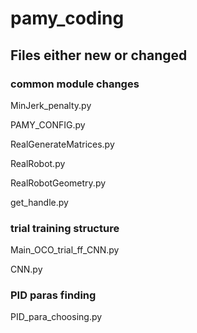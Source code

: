 # pamy_coding

## Files either new or changed

### common module changes
MinJerk_penalty.py

PAMY_CONFIG.py

RealGenerateMatrices.py

RealRobot.py

RealRobotGeometry.py

get_handle.py

### trial training structure
Main_OCO_trial_ff_CNN.py

CNN.py

### PID paras finding
PID_para_choosing.py